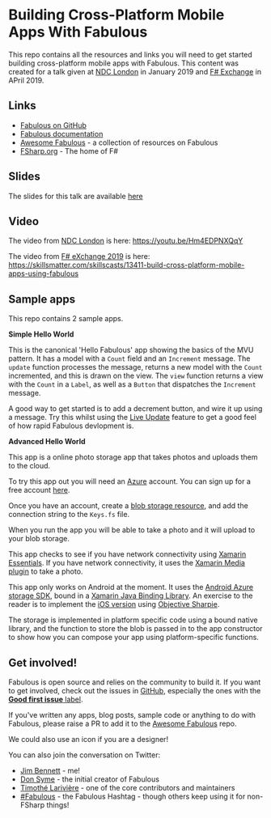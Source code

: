 # Building Cross-Platform Mobile Apps With Fabulous

This repo contains all the resources and links you will need to get started building cross-platform mobile apps with Fabulous. This content was created for a talk given at [NDC London](https://ndc-london.com) in January 2019 and [F# Exchange](https://skillsmatter.com/conferences/10869-f-sharp-exchange-2019) in APril 2019.

## Links

* [Fabulous on GitHub](https://github.com/fsprojects/Fabulous)
* [Fabulous documentation](https://fsprojects.github.io/Fabulous/)
* [Awesome Fabulous](https://github.com/jimbobbennett/Awesome-Fabulous) - a collection of resources on Fabulous
* [FSharp.org](https://fsharp.org) - The home of F#

## Slides

The slides for this talk are available [here](./Slides.pdf)

## Video

The video from [NDC London](https://ndc-london.com) is here:
https://youtu.be/Hm4EDPNXQqY

The video from [F# eXchange 2019](https://skillsmatter.com/conferences/10869-f-sharp-exchange-2019) is here:
https://skillsmatter.com/skillscasts/13411-build-cross-platform-mobile-apps-using-fabulous

## Sample apps

This repo contains 2 sample apps.

**Simple Hello World**

This is the canonical 'Hello Fabulous' app showing the basics of the MVU pattern. It has a model with a `Count` field and an `Increment` message. The `update` function processes the message, returns a new model with the `Count` incremented, and this is drawn on the view. The `view` function returns a view with the `Count` in a `Label`, as well as a `Button` that dispatches the `Increment` message.

A good way to get started is to add a decrement button, and wire it up using a message. Try this whilst using the [Live Update](https://fsprojects.github.io/Fabulous/tools.html) feature to get a good feel of how rapid Fabulous devlopment is.

**Advanced Hello World**

This app is a online photo storage app that takes photos and uploads them to the cloud.

To try this app out you will need an [Azure](https://azure.microsoft.com/?WT.mc_id=fabulous-github-jabenn) account. You can sign up for a free account [here](https://azure.microsoft.com/Free/?WT.mc_id=fabulous-github-jabenn).

Once you have an account, create a [blob storage resource](https://docs.microsoft.com/azure/storage/common/storage-quickstart-create-account?WT.mc_id=fabulous-github-jabenn), and add the connection string to the `Keys.fs` file.

When you run the app you will be able to take a photo and it will upload to your blob storage.

This app checks to see if you have network connectivity using [Xamarin Essentials](https://docs.microsoft.com/xamarin/essentials/?WT.mc_id=fabulous-github-jabenn). If you have network connectivity, it uses the [Xamarin Media plugin](https://github.com/jamesmontemagno/MediaPlugin) to take a photo.

This app only works on Android at the moment. It uses the [Android Azure storage SDK](https://github.com/Azure/azure-storage-android), bound in a [Xamarin Java Binding Library](https://docs.microsoft.com/xamarin/android/platform/binding-java-library/binding-an-aar/?WT.mc_id=fabulous-github-jabenn). An exercise to the reader is to implement the [iOS version](https://github.com/Azure/azure-storage-ios) using [Objective Sharpie](https://docs.microsoft.com/xamarin/cross-platform/macios/binding/objective-sharpie/?WT.mc_id=fabulous-github-jabenn).

The storage is implemented in platform specific code using a bound native library, and the function to store the blob is passed in to the app constructor to show how you can compose your app using platform-specific functions.

## Get involved!

Fabulous is open source and relies on the community to build it. If you want to get involved, check out the issues in [GitHub](https://github.com/fsprojects/Fabulous/issues), especially the ones with the [**Good first issue** label](https://github.com/fsprojects/Fabulous/issues?q=is%3Aissue+is%3Aopen+label%3A%22good+first+issue%22).

If you've written any apps, blog posts, sample code or anything to do with Fabulous, please raise a PR to add it to the [Awesome Fabulous](https://github.com/jimbobbennett/Awesome-Fabulous) repo.

We could also use an icon if you are a designer!

You can also join the conversation on Twitter:

* [Jim Bennett](https://twitter.com/jimbobbennett) - me!
* [Don Syme](https://twitter.com/dsyme) - the initial creator of Fabulous
* [Timothé Larivière](https://twitter.com/Tim_Lariviere) - one of the core contributors and maintainers
* [#Fabulous](https://twitter.com/hashtag/Fabulous?src=hash) - the Fabulous Hashtag - though others keep using it for non-FSharp things!

